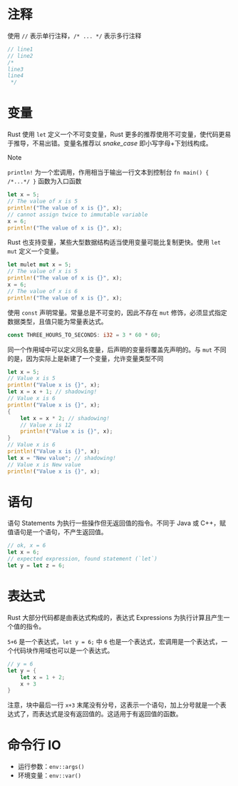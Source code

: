 # 注释

使用 `//` 表示单行注释，`/* ... */` 表示多行注释

```rust
// line1
// line2
/*
line3
line4
 */
```
# 变量

Rust 使用 `let` 定义一个不可变变量，Rust 更多的推荐使用不可变量，使代码更易于推导，不易出错。变量名推荐以 _snake_case_ 即小写字母+下划线构成。

> [!note]
> `println!` 为一个宏调用，作用相当于输出一行文本到控制台
> `fn main() { /*...*/ }` 函数为入口函数

```rust
let x = 5;
// The value of x is 5
println!("The value of x is {}", x);
// cannot assign twice to immutable variable
x = 6;
println!("The value of x is {}", x);
```

Rust 也支持变量，某些大型数据结构适当使用变量可能比复制更快。使用 `let mut` 定义一个变量。

```rust
let mulet mut x = 5;
// The value of x is 5
println!("The value of x is {}", x);
x = 6;
// The value of x is 6
println!("The value of x is {}", x);
```

使用 `const` 声明常量。常量总是不可变的，因此不存在 `mut` 修饰，必须显式指定数据类型，且值只能为常量表达式。

```rust
const THREE_HOURS_TO_SECONDS: i32 = 3 * 60 * 60;
```

同一个作用域中可以定义同名变量，后声明的变量将覆盖先声明的。与 `mut` 不同的是，因为实际上是新建了一个变量，允许变量类型不同

```rust
let x = 5;
// Value x is 5
println!("Value x is {}", x);
let x = x + 1; // shadowing!
// Value x is 6
println!("Value x is {}", x);
{
    let x = x * 2; // shadowing!
    // Value x is 12
    println!("Value x is {}", x);
}
// Value x is 6
println!("Value x is {}", x);
let x = "New value"; // shadowing!
// Value x is New value
println!("Value x is {}", x);
```
# 语句

语句 Statements 为执行一些操作但无返回值的指令。不同于 Java 或 C++，赋值语句是一个语句，不产生返回值。

```rust
// ok, x = 6
let x = 6;
// expected expression, found statement (`let`)
let y = let z = 6;
```
# 表达式

Rust 大部分代码都是由表达式构成的，表达式 Expressions 为执行计算且产生一个值的指令。

`5+6` 是一个表达式，`let y = 6;` 中 `6` 也是一个表达式，宏调用是一个表达式，一个代码块作用域也可以是一个表达式。

```rust
// y = 6
let y = {
    let x = 1 + 2;
    x + 3
}
```

注意，块中最后一行 `x+3` 末尾没有分号，这表示一个语句，加上分号就是一个表达式了，而表达式是没有返回值的。这适用于有返回值的函数。
# 命令行 IO

 - 运行参数：`env::args()`
 - 环境变量：`env::var()`

